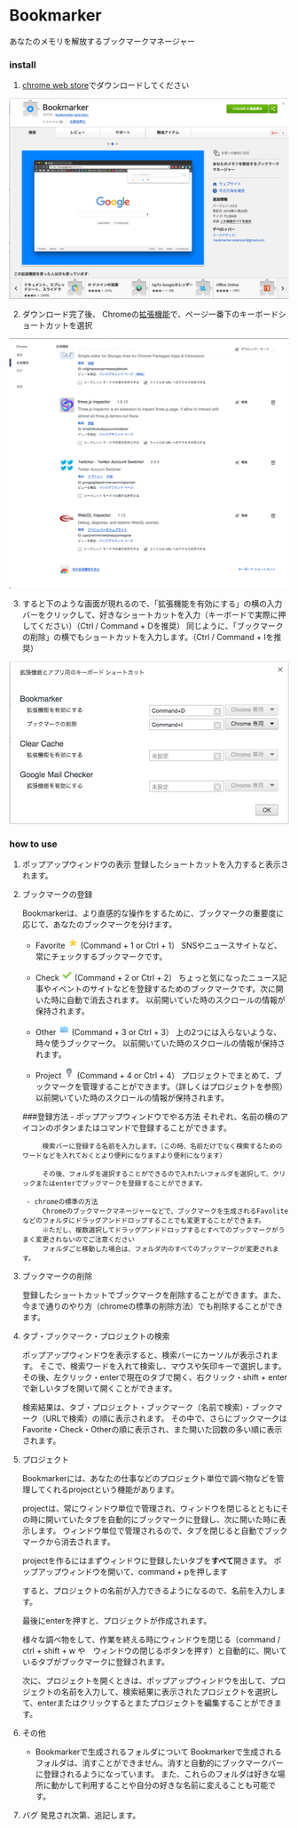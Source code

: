 # Bookmarker
あなたのメモリを解放するブックマークマネージャー

### install
 1. [chrome web store](https://chrome.google.com/webstore/detail/bookmarker/glhpfpaemdkplbllfmkbigklacjneoba)でダウンロードしてください
 <img src="images/store page.png">
 
 2. ダウンロード完了後、 Chromeの[拡張機能](chrome://extensions/)で、ページ一番下のキーボードショートカットを選択
 <img src="images/chrome extensions.png">
 
 3. すると下のような画面が現れるので、「拡張機能を有効にする」の横の入力バーをクリックして、好きなショートカットを入力（キーボードで実際に押してください）（Ctrl / Command + Dを推奨）
     同じように、「ブックマークの削除」の横でもショートカットを入力します。（Ctrl / Command + Iを推奨）
 <img src="images/keyboardshortcut.png">
 
 
 
 


### how to use
1. ポップアップウィンドウの表示
    登録したショートカットを入力すると表示されます。


2. ブックマークの登録

    Bookmarkerは、より直感的な操作をするために、ブックマークの重要度に応じて、あなたのブックマークを分けます。

    - Favorite <img src="images/favorites.png" width="20px"> (Command + 1 or Ctrl + 1）
        SNSやニュースサイトなど、常にチェックするブックマークです。

    - Check <img src="images/check.png" width="20px"> (Command + 2 or Ctrl + 2）
        ちょっと気になったニュース記事やイベントのサイトなどを登録するためのブックマークです。次に開いた時に自動で消去されます。
        以前開いていた時のスクロールの情報が保持されます。

    - Other <img src="images/others.png" width="20px"> (Command + 3 or Ctrl + 3）
        上の2つには入らないような、時々使うブックマーク。
        以前開いていた時のスクロールの情報が保持されます。

    - Project <img src="images/projects.png" width="20px"> (Command + 4 or Ctrl + 4）
        プロジェクトでまとめて、ブックマークを管理することができます。（詳しくはプロジェクトを参照）
        以前開いていた時のスクロールの情報が保持されます。

    ###登録方法
        - ポップアップウィンドウでやる方法
            それぞれ、名前の横のアイコンのボタンまたはコマンドで登録することができます。

            検索バーに登録する名前を入力します。（この時、名前だけでなく検索するためのワードなどを入れておくとより便利になりますより便利になります）

            その後、フォルダを選択することができるので入れたいフォルダを選択して、クリックまたはenterでブックマークを登録することができます。

        - chromeの標準の方法
            Chromeのブックマークマネージャーなどで、ブックマークを生成されるFavoliteなどのフォルダにドラッグアンドドロップすることでも変更することができます。
            ※ただし、複数選択してドラッグアンドドロップするとすべてのブックマークがうまく変更されないのでご注意ください
            フォルダごと移動した場合は、フォルダ内のすべてのブックマークが変更されます。


3. ブックマークの削除

    登録したショートカットでブックマークを削除することができます。また、今まで通りのやり方（chromeの標準の削除方法）でも削除することができます。


4. タブ・ブックマーク・プロジェクトの検索

    ポップアップウィンドウを表示すると、検索バーにカーソルが表示されます。
    そこで、検索ワードを入れて検索し、マウスや矢印キーで選択します。その後、左クリック・enterで現在のタブで開く、右クリック・shift + enterで新しいタブを開いて開くことができます。

    検索結果は、タブ・プロジェクト・ブックマーク（名前で検索）・ブックマーク（URLで検索）の順に表示されます。
    その中で、さらにブックマークはFavorite・Check・Otherの順に表示され、また開いた回数の多い順に表示されます。

5. プロジェクト

    Bookmarkerには、あなたの仕事などのプロジェクト単位で調べ物などを管理してくれるprojectという機能があります。

    projectは、常にウィンドウ単位で管理され、ウィンドウを閉じるとともにその時に開いていたタブを自動的にブックマークに登録し、次に開いた時に表示します。
    ウィンドウ単位で管理されるので、タブを閉じると自動でブックマークから消去されます。

    projectを作るにはまずウィンドウに登録したいタブを**すべて**開きます。
    ポップアップウィンドウを開いて、command + pを押します

    すると、プロジェクトの名前が入力できるようになるので、名前を入力します。

    最後にenterを押すと、プロジェクトが作成されます。

    様々な調べ物をして、作業を終える時にウィンドウを閉じる（command / ctrl + shift + w や　ウィンドウの閉じるボタンを押す）と自動的に、開いているタブがブックマークに登録されます。

    次に、プロジェクトを開くときは、ポップアップウィンドウを出して、プロジェクトの名前を入力して、検索結果に表示されたプロジェクトを選択して、enterまたはクリックするとまたプロジェクトを編集することができます。

6. その他
    - Bookmarkerで生成されるフォルダについて
        Bookmarkerで生成されるフォルダは、消すことができません。消すと自動的にブックマークバーに登録されるようになっています。
        また、これらのフォルダは好きな場所に動かして利用することや自分の好きな名前に変えることも可能です。

7. バグ
    発見され次第、追記します。